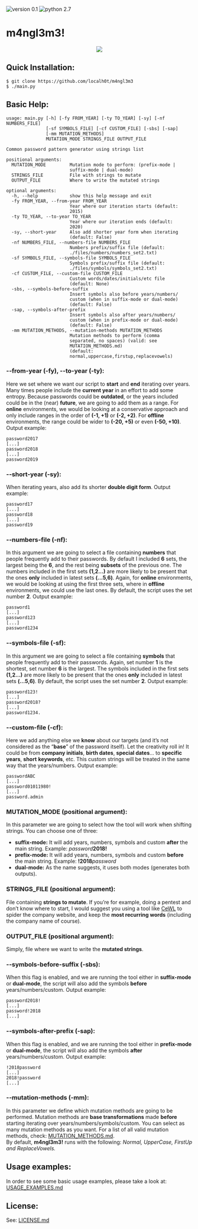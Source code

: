 ![version 0.1](http://img.shields.io/badge/version-v0.1-orange.svg) ![python 2.7](http://img.shields.io/badge/python-2.7-blue.svg)

# m4ngl3m3!

<p align="center">
  <img src="https://cdn-images-1.medium.com/max/800/1*CE0ChZPVvFMuJ5wXNUMHVg.png">
</p>

## Quick Installation:

    $ git clone https://github.com/localh0t/m4ngl3m3
    $ ./main.py

## Basic Help:

    usage: main.py [-h] [-fy FROM_YEAR] [-ty TO_YEAR] [-sy] [-nf NUMBERS_FILE]
                   [-sf SYMBOLS_FILE] [-cf CUSTOM_FILE] [-sbs] [-sap]
                   [-mm MUTATION_METHODS]
                   MUTATION_MODE STRINGS_FILE OUTPUT_FILE

    Common password pattern generator using strings list

    positional arguments:
      MUTATION_MODE         Mutation mode to perform: (prefix-mode | 
                            suffix-mode | dual-mode)
      STRINGS_FILE          File with strings to mutate
      OUTPUT_FILE           Where to write the mutated strings

    optional arguments:
      -h, --help            show this help message and exit
      -fy FROM_YEAR, --from-year FROM_YEAR
                            Year where our iteration starts (default: 
                            2015)
      -ty TO_YEAR, --to-year TO_YEAR
                            Year where our iteration ends (default: 
                            2020)
      -sy, --short-year     Also add shorter year form when iterating 
                            (default: False)
      -nf NUMBERS_FILE, --numbers-file NUMBERS_FILE
                            Numbers prefix/suffix file (default:
                            ./files/numbers/numbers_set2.txt)
      -sf SYMBOLS_FILE, --symbols-file SYMBOLS_FILE
                            Symbols prefix/suffix file (default:
                            ./files/symbols/symbols_set2.txt)
      -cf CUSTOM_FILE, --custom-file CUSTOM_FILE
                            Custom words/dates/initials/etc file 
                            (default: None)
      -sbs, --symbols-before-suffix
                            Insert symbols also before years/numbers/
                            custom (when in suffix-mode or dual-mode)
                            (default: False)
      -sap, --symbols-after-prefix
                            Insert symbols also after years/numbers/
                            custom (when in prefix-mode or dual-mode) 
                            (default: False)
      -mm MUTATION_METHODS, --mutation-methods MUTATION_METHODS
                            Mutation methods to perform (comma
                            separated, no spaces) (valid: see
                            MUTATION_METHODS.md)                  
                            (default:
                            normal,uppercase,firstup,replacevowels)

### --from-year (-fy), --to-year (-ty):

Here we set where we want our script to **start** and **end** iterating over
years. Many times people include the **current year** in an
effort to add some entropy. Because passwords could be **outdated**, or the
years included could be in the (near) **future**, we are going to add them as a
range. For **online** environments, we would be looking at a conservative
approach and only include ranges in the order of **(-1, +1)** or **(-2, +2)**.
For **offline** environments, the range could be wider to **(-20, +5)** or even
**(-50, +10)**. Output example:

    password2017
    [...]
    password2018
    [...]
    password2019

### --short-year (-sy):

When iterating years, also add its shorter **double digit form**. Output
example:

    password17
    [...]
    password18
    [...]
    password19

### --numbers-file (-nf):

In this argument we are going to select a file containing **numbers** that
people frequently add to their passwords. By default I included **6** sets, the
largest being the **6**, and the rest being **subsets** of the previous one. The
numbers included in the first sets **(1,2…)** are more likely to be present that
the ones **only** included in latest sets **(…5,6)**. Again, for **online**
environments, we would be looking at using the first three sets, where in
**offline** environments, we could use the last ones. By default, the script
uses the set number **2**. Output example:

    password1
    [...]
    password123
    [...]
    password1234

### --symbols-file (-sf):

In this argument we are going to select a file  containing **symbols** that
people frequently add to their passwords. Again, set number **1** is the
shortest, set number **6** is the largest. The symbols included in the first
sets **(1,2…)** are more likely to be present that the ones **only** included in
latest sets **(…5,6)**. By default, the script uses the set number **2**. Output
example:

    password123!
    [...]
    password2018?
    [...]
    password1234.

### --custom-file (-cf):

Here we add anything else we **know** about our targets (and it’s not considered
as the “**base**” of the password itself). Let the creativity roll in! It could
be from **company initials**, **birth dates**, **special dates**… to **specific
years**, **short** **keywords**, etc. This custom strings will be treated in the
same way that the years/numbers. Output example:

    passwordABC
    [...]
    password01011980!
    [...]
    password.admin

### MUTATION_MODE (positional argument):

In this parameter we are going to select how the tool will work when shifting
strings. You can choose one of three:

* **suffix-mode:** It will add years, numbers, symbols and custom **after** the
main string. Example: *password***2018!**
* **prefix-mode:** It will add years, numbers, symbols and custom **before** the
main string. Example: **!2018***password*
* **dual-mode:** As the name suggests, it uses both modes (generates both
outputs).

### STRINGS_FILE (positional argument):

File containing **strings to mutate**. If you’re for example, doing a pentest
and don’t know where to start, I would suggest you using a tool like
[CeWL](https://github.com/digininja/CeWL) to spider the company website, and
keep the **most recurring words** (including the company name of course).

### OUTPUT_FILE (positional argument):

Simply, file where we want to write the **mutated strings**.

### --symbols-before-suffix (-sbs):

When this flag is enabled, and we are running the tool either  in **suffix-mode** 
or **dual-mode**, the script will also add the symbols **before**
years/numbers/custom. Output example:

    password2018!
    [...]
    password!2018
    [...]

### --symbols-after-prefix (-sap):

When this flag is enabled, and we are running the tool either in **prefix-mode** 
or **dual-mode**, the script will also add the symbols **after**
years/numbers/custom. Output example:

    !2018password
    [...]
    2018!password
    [...]

### --mutation-methods (-mm):

In this parameter we define which mutation methods are going to be performed.
Mutation methods are **base transformations** made **before** starting iterating
over years/numbers/symbols/custom. You can select as many mutation methods as
you want. For a list of all valid mutation methods, check: [MUTATION_METHODS.md](MUTATION_METHODS.md).  
By default, **m4ngl3m3!** runs with the following: *Normal, UpperCase, FirstUp and
ReplaceVowels.*


## Usage examples:

In order to see some basic usage examples, please take a look at: [USAGE_EXAMPLES.md](USAGE_EXAMPLES.md)


## License:

See: [LICENSE.md](LICENSE.md)